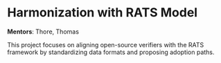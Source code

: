 # Harmonization with RATS Model

**Mentors**: Thore, Thomas

This project focuses on aligning open-source verifiers with the RATS framework by standardizing data formats and proposing adoption paths.
